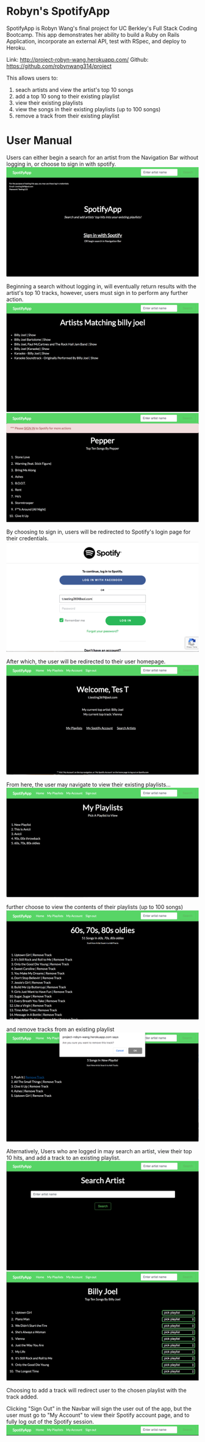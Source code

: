 # Robyn's SpotifyApp

SpotifyApp is Robyn Wang's final project for UC Berkley's Full Stack Coding Bootcamp. This app demonstrates her ability to build a Ruby on Rails Application, incorporate an external API, test with RSpec, and deploy to Heroku. 

Link: http://project-robyn-wang.herokuapp.com/
Github: https://github.com/robynwang314/project

This allows users to: 
  1. seach artists and view the artist's top 10 songs
  2. add a top 10 song to their existing playlist
  3. view their existing playlists 
  4. view the songs in their existing playlists (up to 100 songs)
  5. remove a track from their existing playlist 

# User Manual

Users can either begin a search for an artist from the Navigation Bar without logging in, or choose to sign in with spotify. 
  <img src="/app/assets/images/homepage.png" alt="App homepage">

Beginning a search without logging in, will eventually return results with the artist's top 10 tracks, however, users must sign in to perform any further action.
  <img src="/app/assets/images/index.png" alt="Artists results">
  <img src="/app/assets/images/else.png" alt="Not logged in search results">

  By choosing to sign in, users will be redirected to Spotify's login page for their credentials.
  <img src="/app/assets/images/callback.png" alt="Spotify Login">

After which, the user will be redirected to their user homepage. 
  <img src="/app/assets/images/users.png" alt="Users Homepage">

From here, the user may navigate to view their existing playlists...
  <img src="/app/assets/images/playlists.png" alt="User's playlists">

  further choose to view the contents of their playlists (up to 100 songs) 
  <img src="/app/assets/images/playlist.png" alt="User's playlist">

  and remove tracks from an existing playlist
  <img src="/app/assets/images/remove_track.png" alt="Remove_track">

Alternatively, Users who are logged in may search an artist, view their top 10 hits, and add a track to an existing playlist. 
  <img src="/app/assets/images/search.png" alt="Search Form">
  <img src="/app/assets/images/add_track.png" alt="Add_track">

  Choosing to add a track will redirect user to the chosen playlist with the track added. 

Clicking "Sign Out" in the Navbar will sign the user out of the app, but the user must go to "My Account" to view their Spotify account page, and to fully log out of the Spotify session. 
  <img src="/app/assets/images/navbar.png" alt="Navbar">







